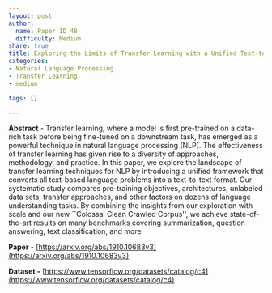 ```yaml
---
layout: post
author:
  name: Paper ID 48
  difficulty: Medium
share: true
title: Exploring the Limits of Transfer Learning with a Unified Text-to-Text Transformer
categories:
- Natural Language Processing
- Transfer Learning
- medium

tags: []

---
```

**Abstract** - Transfer learning, where a model is first pre-trained on a data-rich task before being fine-tuned on a downstream task, has emerged as a powerful technique in natural language processing (NLP). The effectiveness of transfer learning has given rise to a diversity of approaches, methodology, and practice. In this paper, we explore the landscape of transfer learning techniques for NLP by introducing a unified framework that converts all text-based language problems into a text-to-text format. Our systematic study compares pre-training objectives, architectures, unlabeled data sets, transfer approaches, and other factors on dozens of language understanding tasks. By combining the insights from our exploration with scale and our new ``Colossal Clean Crawled Corpus'', we achieve state-of-the-art results on many benchmarks covering summarization, question answering, text classification, and more

**Paper** - [https://arxiv.org/abs/1910.10683v3](https://arxiv.org/abs/1910.10683v3)

**Dataset -** [https://www.tensorflow.org/datasets/catalog/c4](https://www.tensorflow.org/datasets/catalog/c4)
    